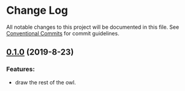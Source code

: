 # Change Log

All notable changes to this project will be documented in this file.
See [Conventional Commits](Https://conventionalcommits.org) for commit guidelines.

<!-- changelog -->

## [0.1.0](https://github.com/zachdaniel/wanakana/compare/0.1.0...0.1.0) (2019-8-23)




### Features:

* draw the rest of the owl.
